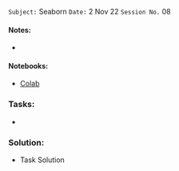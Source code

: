 `Subject:` Seaborn
 `Date:` 2 Nov 22 `Session No.` 08

#### Notes:

- 


#### Notebooks:

- [Colab](https://colab.research.google.com/drive/1XwKc3hpii0bkfhPhEyoKpD5EBRF5fz8F?usp=sharing)

### Tasks:

- 

### Solution:

- Task Solution
